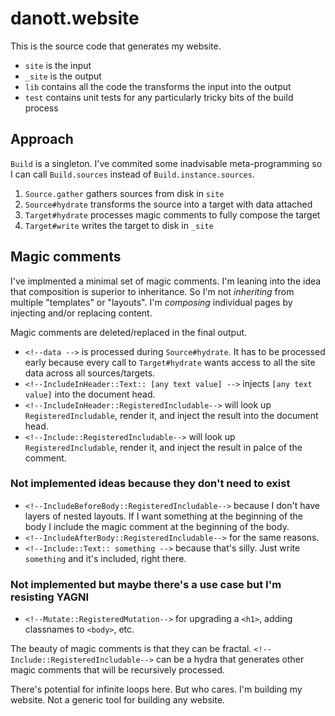 # danott.website

This is the source code that generates my website.

- `site` is the input
- `_site` is the output
- `lib` contains all the code the transforms the input into the output
- `test` contains unit tests for any particularly tricky bits of the build process

## Approach

`Build` is a singleton. I've commited some inadvisable meta-programming so I can call `Build.sources` instead of `Build.instance.sources`.

1. `Source.gather` gathers sources from disk in `site`
2. `Source#hydrate` transforms the source into a target with data attached
3. `Target#hydrate` processes magic comments to fully compose the target
4. `Target#write` writes the target to disk in `_site`

## Magic comments

I've implmented a minimal set of magic comments. I'm leaning into the idea that composition is superior to inheritance. So I'm not *inheriting* from multiple "templates" or "layouts". I'm *composing* individual pages by injecting and/or replacing content.

Magic comments are deleted/replaced in the final output.

- `<!--data -->` is processed during `Source#hydrate`. It has to be processed early because every call to `Target#hydrate` wants access to all the site data across all sources/targets.
- `<!--IncludeInHeader::Text:: [any text value] -->` injects `[any text value]` into the document head.
- `<!--IncludeInHeader::RegisteredIncludable-->` will look up `RegisteredIncludable`, render it, and inject the result into the document head.
- `<!--Include::RegisteredIncludable-->` will look up `RegisteredIncludable`, render it, and inject the result in palce of the comment.

### Not implemented ideas because they don't need to exist

- `<!--IncludeBeforeBody::RegisteredIncludable-->` because I don't have layers of nested layouts. If I want something at the beginning of the body I include the magic comment at the beginning of the body.
- `<!--IncludeAfterBody::RegisteredIncludable-->` for the same reasons.
- `<!--Include::Text:: something -->` because that's silly. Just write `something` and it's included, right there.

### Not implemented but maybe there's a use case but I'm resisting YAGNI

- `<!--Mutate::RegisteredMutation-->` for upgrading a `<h1>`, adding classnames to `<body>`, etc.

The beauty of magic comments is that they can be fractal.  `<!--Include::RegisteredIncludable-->` can be a hydra that generates other magic comments that will be recursively processed.

There's potential for infinite loops here. But who cares. I'm building my website. Not a generic tool for building any website.
